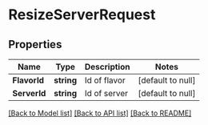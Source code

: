 # ResizeServerRequest

## Properties
Name | Type | Description | Notes
------------ | ------------- | ------------- | -------------
**FlavorId** | **string** | Id of flavor | [default to null]
**ServerId** | **string** | Id of server | [default to null]

[[Back to Model list]](../README.md#documentation-for-models) [[Back to API list]](../README.md#documentation-for-api-endpoints) [[Back to README]](../README.md)


